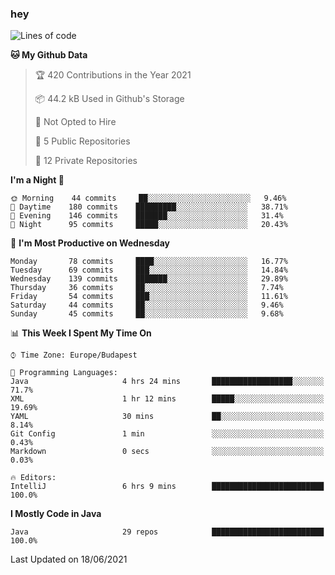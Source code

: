 ### hey

<!--START_SECTION:waka-->
![Lines of code](https://img.shields.io/badge/From%20Hello%20World%20I%27ve%20Written-46862%20lines%20of%20code-blue)

**🐱 My Github Data** 

> 🏆 420 Contributions in the Year 2021
 > 
> 📦 44.2 kB Used in Github's Storage 
 > 
> 🚫 Not Opted to Hire
 > 
> 📜 5 Public Repositories 
 > 
> 🔑 12 Private Repositories  
 > 
**I'm a Night 🦉** 

```text
🌞 Morning    44 commits     ██░░░░░░░░░░░░░░░░░░░░░░░   9.46% 
🌆 Daytime    180 commits    █████████░░░░░░░░░░░░░░░░   38.71% 
🌃 Evening    146 commits    ███████░░░░░░░░░░░░░░░░░░   31.4% 
🌙 Night      95 commits     █████░░░░░░░░░░░░░░░░░░░░   20.43%

```
📅 **I'm Most Productive on Wednesday** 

```text
Monday       78 commits     ████░░░░░░░░░░░░░░░░░░░░░   16.77% 
Tuesday      69 commits     ███░░░░░░░░░░░░░░░░░░░░░░   14.84% 
Wednesday    139 commits    ███████░░░░░░░░░░░░░░░░░░   29.89% 
Thursday     36 commits     ██░░░░░░░░░░░░░░░░░░░░░░░   7.74% 
Friday       54 commits     ███░░░░░░░░░░░░░░░░░░░░░░   11.61% 
Saturday     44 commits     ██░░░░░░░░░░░░░░░░░░░░░░░   9.46% 
Sunday       45 commits     ██░░░░░░░░░░░░░░░░░░░░░░░   9.68%

```


📊 **This Week I Spent My Time On** 

```text
⌚︎ Time Zone: Europe/Budapest

💬 Programming Languages: 
Java                     4 hrs 24 mins       ██████████████████░░░░░░░   71.7% 
XML                      1 hr 12 mins        █████░░░░░░░░░░░░░░░░░░░░   19.69% 
YAML                     30 mins             ██░░░░░░░░░░░░░░░░░░░░░░░   8.14% 
Git Config               1 min               ░░░░░░░░░░░░░░░░░░░░░░░░░   0.43% 
Markdown                 0 secs              ░░░░░░░░░░░░░░░░░░░░░░░░░   0.03%

🔥 Editors: 
IntelliJ                 6 hrs 9 mins        █████████████████████████   100.0%

```

**I Mostly Code in Java** 

```text
Java                     29 repos            █████████████████████████   100.0%

```



 Last Updated on 18/06/2021
<!--END_SECTION:waka-->
